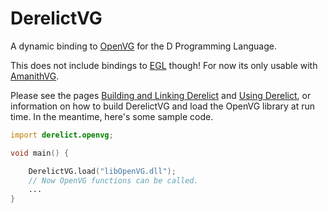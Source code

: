 DerelictVG
==========

A dynamic binding to [OpenVG](http://www.khronos.org/openvg) for the D Programming Language.

This does not include bindings to [EGL](https://www.khronos.org/egl) though! For now its only usable with [AmanithVG](http://www.amanithvg.com/).

Please see the pages [Building and Linking Derelict](http://derelictorg.github.io/compiling.html) and [Using Derelict](http://derelictorg.github.io/using.html), or information on how to build DerelictVG and load the OpenVG library at run time. In the meantime, here's some sample code.

```D
import derelict.openvg;

void main() {

    DerelictVG.load("libOpenVG.dll");
    // Now OpenVG functions can be called.
    ...
}

```
